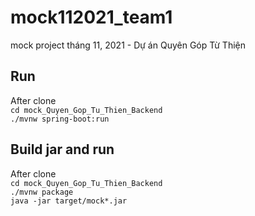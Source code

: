 # mock112021_team1

mock project tháng 11, 2021 - Dự án Quyên Góp Từ Thiện



## Run
After clone  
`cd mock_Quyen_Gop_Tu_Thien_Backend`  
`./mvnw spring-boot:run`

## Build jar and run
After clone  
`cd mock_Quyen_Gop_Tu_Thien_Backend`  
`./mvnw package`  
`java -jar target/mock*.jar`